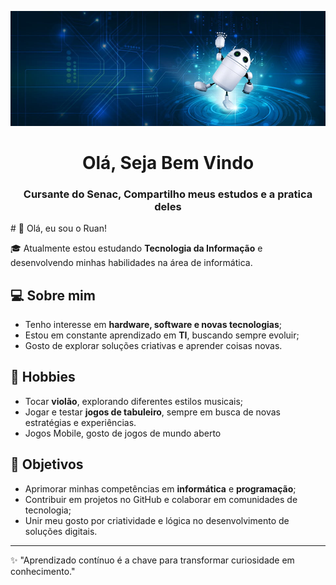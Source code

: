 ![](pngtree-rointelligencebot-artificial--robot-blue-background-the-internet-image_16132.jpg)
<h1 align="center">Olá, Seja Bem Vindo</h1>
<h3 align="center">Cursante do Senac, Compartilho meus estudos e a pratica deles</h3>
# 👋 Olá, eu sou o Ruan!  

🎓 Atualmente estou estudando **Tecnologia da Informação** e desenvolvendo minhas habilidades na área de informática.  

## 💻 Sobre mim  
- Tenho interesse em **hardware, software e novas tecnologias**;  
- Estou em constante aprendizado em **TI**, buscando sempre evoluir;  
- Gosto de explorar soluções criativas e aprender coisas novas.  

## 🎸 Hobbies  
- Tocar **violão**, explorando diferentes estilos musicais;  
- Jogar e testar **jogos de tabuleiro**, sempre em busca de novas estratégias e experiências.  
- Jogos Mobile, gosto de jogos de mundo aberto

## 🚀 Objetivos  
- Aprimorar minhas competências em **informática** e **programação**;  
- Contribuir em projetos no GitHub e colaborar em comunidades de tecnologia;  
- Unir meu gosto por criatividade e lógica no desenvolvimento de soluções digitais.  

---

✨ "Aprendizado contínuo é a chave para transformar curiosidade em conhecimento."  
